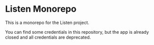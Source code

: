 # Listen Monorepo

This is a monorepo for the Listen project. 

You can find some credentials in this repository, but the app is already closed and all credentials are deprecated.

